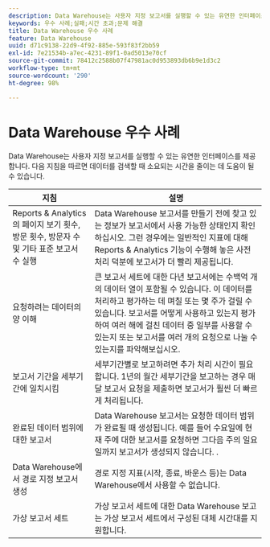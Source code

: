 ```yaml
---
description: Data Warehouse는 사용자 지정 보고서를 실행할 수 있는 유연한 인터페이스를 제공합니다. 다음 지침을 따르면 데이터를 검색할 때 소요되는 시간을 줄이는 데 도움이 될 수 있습니다.
keywords: 우수 사례;실패;시간 초과;문제 해결
title: Data Warehouse 우수 사례
feature: Data Warehouse
uuid: d71c9138-22d9-4f92-885e-593f83f2bb59
exl-id: 7e21534b-a7ec-4231-89f1-0ad5013e70cf
source-git-commit: 78412c2588b07f47981ac0d953893db6b9e1d3c2
workflow-type: tm+mt
source-wordcount: '290'
ht-degree: 98%

---
```


# Data Warehouse 우수 사례

Data Warehouse는 사용자 지정 보고서를 실행할 수 있는 유연한 인터페이스를 제공합니다. 다음 지침을 따르면 데이터를 검색할 때 소요되는 시간을 줄이는 데 도움이 될 수 있습니다.



| 지침 | 설명 |
|--- |--- |
| Reports &amp; Analytics의 페이지 보기 횟수, 방문 횟수, 방문자 수 및 기타 표준 보고서 수 실행 | Data Warehouse 보고서를 만들기 전에 찾고 있는 정보가 보고서에서 사용 가능한 상태인지 확인하십시오. 그런 경우에는 일반적인 지표에 대해 Reports &amp; Analytics 기능이 수행해 놓은 사전 처리 덕분에 보고서가 더 빨리 제공됩니다. |
| 요청하려는 데이터의 양 이해 | 큰 보고서 세트에 대한 다년 보고서에는 수백억 개의 데이터 열이 포함될 수 있습니다. 이 데이터를 처리하고 평가하는 데 며칠 또는 몇 주가 걸릴 수 있습니다. 보고서를 어떻게 사용하고 있는지 평가하여 여러 해에 걸친 데이터 중 일부를 사용할 수 있는지 또는 보고서를 여러 개의 요청으로 나눌 수 있는지를 파악해보십시오. |
| 보고서 기간을 세부기간에 일치시킴 | 세부기간별로 보고하려면 추가 처리 시간이 필요합니다. 1년의 월간 세부기간을 보고하는 경우 매달 보고서 요청을 제출하면 보고서가 훨씬 더 빠르게 처리됩니다. |
| 완료된 데이터 범위에 대한 보고서 | Data Warehouse 보고서는 요청한 데이터 범위가 완료될 때 생성됩니다. 예를 들어 수요일에 현재 주에 대한 보고서를 요청하면 그다음 주의 일요일까지 보고서가 생성되지 않습니다. . |
| Data Warehouse에서 경로 지정 보고서 생성 | 경로 지정 지표(시작, 종료, 바운스 등)는 Data Warehouse에서 사용할 수 없습니다. |
| 가상 보고서 세트 | 가상 보고서 세트에 대한 Data Warehouse 보고는 가상 보고서 세트에서 구성된 대체 시간대를 지원합니다. |

